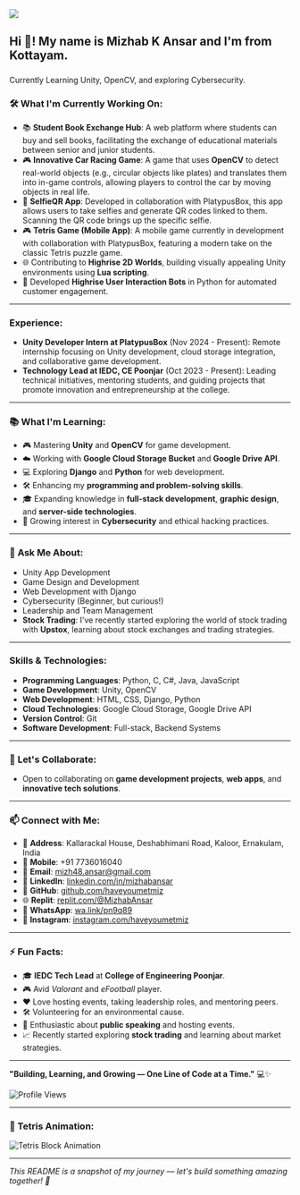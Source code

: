 <div align="left">
  <img src="https://visitor-badge.laobi.icu/badge?page_id=haveyoumetmiz.haveyoumetmiz&left_color=aquamarine&right_color=aquamarine" />
</div>

### 
<h2 align="left">Hi 👋! My name is Mizhab K Ansar and I'm from Kottayam.</h2>

###

<p align="left">Currently Learning Unity, OpenCV, and exploring Cybersecurity.</p>

### 🛠️ **What I'm Currently Working On:**
- 📚 **Student Book Exchange Hub**: A web platform where students can buy and sell books, facilitating the exchange of educational materials between senior and junior students.
- 🎮 **Innovative Car Racing Game**: A game that uses **OpenCV** to detect real-world objects (e.g., circular objects like plates) and translates them into in-game controls, allowing players to control the car by moving objects in real life.
- 📱 **SelfieQR App**: Developed in collaboration with PlatypusBox, this app allows users to take selfies and generate QR codes linked to them. Scanning the QR code brings up the specific selfie.
- 🎮 **Tetris Game (Mobile App)**: A mobile game currently in development with collaboration with PlatypusBox, featuring a modern take on the classic Tetris puzzle game.
- 🌐 Contributing to **Highrise 2D Worlds**, building visually appealing Unity environments using **Lua scripting**.
- 🤖 Developed **Highrise User Interaction Bots** in Python for automated customer engagement.

---

### Experience:
- **Unity Developer Intern at PlatypusBox** (Nov 2024 - Present): Remote internship focusing on Unity development, cloud storage integration, and collaborative game development.
- **Technology Lead at IEDC, CE Poonjar** (Oct 2023 - Present): Leading technical initiatives, mentoring students, and guiding projects that promote innovation and entrepreneurship at the college.

---

### 📚 **What I'm Learning:**
- 🎮 Mastering **Unity** and **OpenCV** for game development.
- ☁️ Working with **Google Cloud Storage Bucket** and **Google Drive API**.
- 💻 Exploring **Django** and **Python** for web development.
- 🛠️ Enhancing my **programming and problem-solving skills**.
- 🎓 Expanding knowledge in **full-stack development**, **graphic design**, and **server-side technologies**.
- 🔐 Growing interest in **Cybersecurity** and ethical hacking practices.

---

### 💬 **Ask Me About:**
- Unity App Development
- Game Design and Development
- Web Development with Django
- Cybersecurity (Beginner, but curious!)
- Leadership and Team Management
- **Stock Trading**: I’ve recently started exploring the world of stock trading with **Upstox**, learning about stock exchanges and trading strategies.

---

### Skills & Technologies:
- **Programming Languages**: Python, C, C#, Java, JavaScript
- **Game Development**: Unity, OpenCV
- **Web Development**: HTML, CSS, Django, Python
- **Cloud Technologies**: Google Cloud Storage, Google Drive API
- **Version Control**: Git
- **Software Development**: Full-stack, Backend Systems

---

### 🤝 **Let's Collaborate:**
- Open to collaborating on **game development projects**, **web apps**, and **innovative tech solutions**.

---

### 📫 **Connect with Me:**
- 📍 **Address**: Kallarackal House, Deshabhimani Road, Kaloor, Ernakulam, India
- 📱 **Mobile**: +91 7736016040
- 📧 **Email**: [mizh48.ansar@gmail.com](mailto:mizh48.ansar@gmail.com)
- 💼 **LinkedIn**: [linkedin.com/in/mizhabansar](https://www.linkedin.com/in/mizhabansar/)
- 🐙 **GitHub**: [github.com/haveyoumetmiz](https://github.com/haveyoumetmiz)
- 🌐 **Replit**: [replit.com/@MizhabAnsar](https://replit.com/@MizhabAnsar)
- 📱 **WhatsApp**: [wa.link/pn9q89](https://wa.link/pn9q89)
- 📸 **Instagram**: [instagram.com/haveyoumetmiz](https://www.instagram.com/haveyoumetmiz/)

---

### ⚡ **Fun Facts:**
- 🎓 **IEDC Tech Lead** at **College of Engineering Poonjar**.
- 🎮 Avid *Valorant* and *eFootball* player.
- ❤️ Love hosting events, taking leadership roles, and mentoring peers.
- 🛠️ Volunteering for an environmental cause.
- 🎤 Enthusiastic about **public speaking** and hosting events.
- 📈 Recently started exploring **stock trading** and learning about market strategies.

---

**"Building, Learning, and Growing — One Line of Code at a Time."** 💻✨

![Profile Views](https://komarev.com/ghpvc/?username=haveyoumetmiz&color=blue&style=flat-square)

---

### 🐍 Tetris Animation:
<picture>
  <source media="(prefers-color-scheme: dark)" srcset="https://github.com/YourUsername/YourRepo/blob/output/tetris-block-dark.svg" />
  <source media="(prefers-color-scheme: light)" srcset="https://github.com/YourUsername/YourRepo/blob/output/tetris-block-light.svg" />
  <img src="https://raw.githubusercontent.com/haveyoumetmiz/haveyoumetmiz/Tetris.svg" alt="Tetris Block Animation" />
</picture>

---

_This README is a snapshot of my journey — let's build something amazing together! 🚀_
